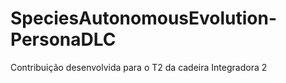 # SpeciesAutonomousEvolution-PersonaDLC
Contribuição desenvolvida para o T2 da cadeira Integradora 2
